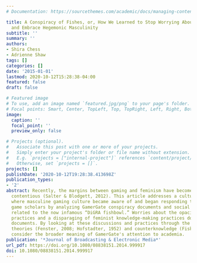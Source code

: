 ```yaml
---
# Documentation: https://sourcethemes.com/academic/docs/managing-content/

title: A Conspiracy of Fishes, or, How We Learned to Stop Worrying About GamerGate
  and Embrace Hegemonic Masculinity
subtitle: ''
summary: ''
authors:
- Shira Chess
- Adrienne Shaw
tags: []
categories: []
date: '2015-01-01'
lastmod: 2020-10-12T15:28:38-04:00
featured: false
draft: false

# Featured image
# To use, add an image named `featured.jpg/png` to your page's folder.
# Focal points: Smart, Center, TopLeft, Top, TopRight, Left, Right, BottomLeft, Bottom, BottomRight.
image:
  caption: ''
  focal_point: ''
  preview_only: false

# Projects (optional).
#   Associate this post with one or more of your projects.
#   Simply enter your project's folder or file name without extension.
#   E.g. `projects = ["internal-project"]` references `content/project/deep-learning/index.md`.
#   Otherwise, set `projects = []`.
projects: []
publishDate: '2020-10-12T19:28:38.413698Z'
publication_types:
- '2'
abstract: Recently, the margins between gaming and feminism have become increasingly
  contentious (Salter & Blodgett, 2012). This article addresses a cultural moment
  where masculine gaming culture became aware of and began responding to feminist
  game scholars by analyzing GamerGate conspiracy documents and social media discussions
  related to the now infamous “DiGRA fishbowl.” Worries about the opacity of academic
  practices and a disparaging of feminist knowledge-making practices dominate these
  documents. By looking at these discussions and practices through the lens of conspiracy
  theories (Fenster, 2008; Hofstadter, 1952) and counterknowledge (Fiske, 1994) we
  consider the broader meaning of GamerGate's attention to academia.
publication: '*Journal of Broadcasting & Electronic Media*'
url_pdf: https://doi.org/10.1080/08838151.2014.999917
doi: 10.1080/08838151.2014.999917
---
```

